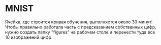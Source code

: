 # MNIST
Ячейка, где строится кривая обучения, выполняется около 30 минут!
Чтобы правильно работала часть с предсказанием собственных цифр,
нужно создать папку "figures" на рабочем столе и перенести туда все 10 изображений цифр.
